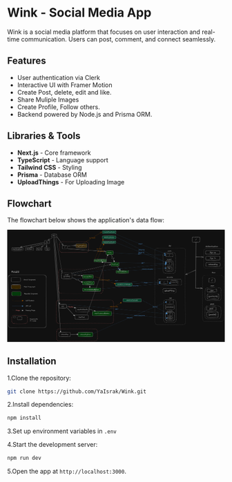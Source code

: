 # Wink - Social Media App

Wink is a social media platform that focuses on user interaction and real-time communication. Users can post, comment, and connect seamlessly.

## Features

- User authentication via Clerk
- Interactive UI with Framer Motion
- Create Post, delete, edit and like.
- Share Muliple Images
- Create Profile, Follow others.
- Backend powered by Node.js and Prisma ORM.

## Libraries & Tools

- **Next.js** - Core framework
- **TypeScript** - Language support
- **Tailwind CSS** - Styling
- **Prisma** - Database ORM
- **UploadThings** - For Uploading Image

## Flowchart

The flowchart below shows the application's data flow:

![Wink Flowchart](./public/flowchart.png)

## Installation

1.Clone the repository:

```bash
git clone https://github.com/YaIsrak/Wink.git
```

2.Install dependencies:

```bash
npm install
```

3.Set up environment variables in `.env`

4.Start the development server:

```bash
npm run dev
```

5.Open the app at `http://localhost:3000`.
